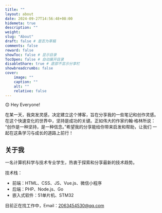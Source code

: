 ```yaml
---
title: ""
layout: about
date: 2024-09-27T14:56:48+08:00
hidemeta: true
description: ""
weight:
slug: "About"
draft: false # 是否为草稿
comments: false
reward: false
showToc: false # 显示目录
TocOpen: false # 自动展开目录
disableShare: true # 底部不显示分享栏
showbreadcrumbs: false
cover:
    image: ""
    caption: ""
    alt: ""
    relative: false
---
```


😊 Hey Everyone!

在某一天，我突发灵感，决定建立这个博客，旨在分享我的一些笔记和创作灵感。 在这个快速变化的世界中，坚持是成功的关键。正如伟大的作家约翰·格林所说： “创作是一种坚持，是一种信念。”希望我的分享能给你带来启发和帮助，让我们 一起在这条学习与成长的道路上前行！

## 关于我

一名计算机科学与技术专业学生，热衷于探索和分享最新的技术趋势。

技术栈：

- 前端：HTML、CSS、JS、Vue.js、微信小程序
- 后端：PHP、Node.js、Go
- 嵌入式软件：51单片机、STM32

目前正在找工作中，Email：2063454530@qq.com
